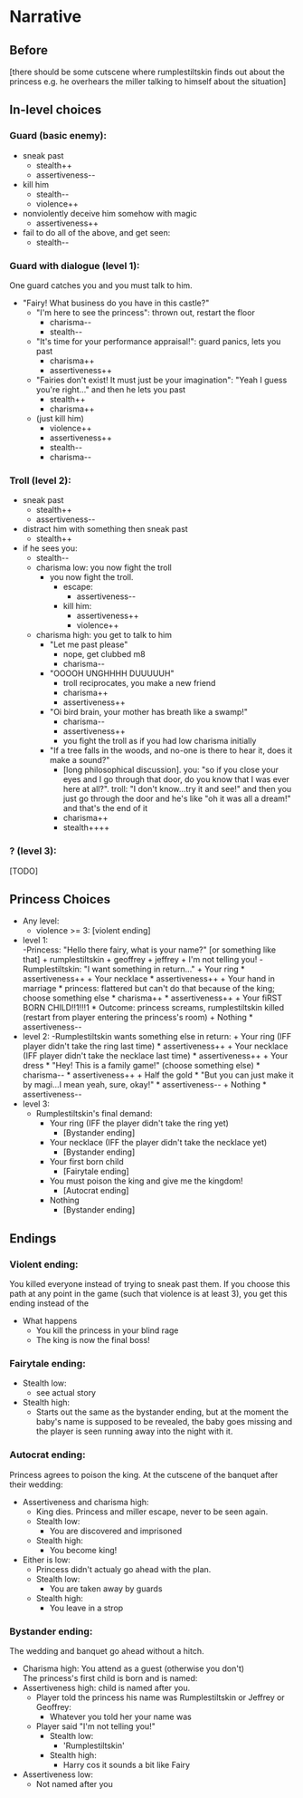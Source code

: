 # Narrative  

## Before

[there should be some cutscene where rumplestiltskin finds out about the princess e.g. he overhears the miller talking to himself about the situation]

## In-level choices

### Guard (basic enemy):  
* sneak past
    - stealth++
    - assertiveness--
* kill him
    - stealth--
    - violence++
* nonviolently deceive him somehow with magic
    - assertiveness++
* fail to do all of the above, and get seen:
    - stealth--

### Guard with dialogue (level 1):  
One guard catches you and you must talk to him. 
* "Fairy! What business do you have in this castle?"
    - "I'm here to see the princess": thrown out, restart the floor
        + charisma--
        + stealth--
    - "It's time for your performance appraisal!": guard panics, lets you past
        + charisma++
        + assertiveness++
    - "Fairies don't exist! It must just be your imagination": "Yeah I guess you're right..." and then he lets you past
        + stealth++
        + charisma++
    - (just kill him)
        + violence++
        + assertiveness++
        + stealth--
        + charisma--

### Troll (level 2):
* sneak past
    - stealth++
    - assertiveness--
* distract him with something then sneak past
    - stealth++
* if he sees you:
    - stealth--
    - charisma low: you now fight the troll
        + you now fight the troll.
            * escape:
                - assertiveness--
            * kill him:
                - assertiveness++
                - violence++ 
    - charisma high: you get to talk to him
        + "Let me past please"
            * nope, get clubbed m8
            * charisma--
        + "OOOOH UNGHHHH DUUUUUH"
            * troll reciprocates, you make a new friend
            * charisma++
            * assertiveness++
        + "Oi bird brain, your mother has breath like a swamp!"
            * charisma--
            * assertiveness++
            * you fight the troll as if you had low charisma initially
        + "If a tree falls in the woods, and no-one is there to hear it, does it make a sound?"
            * [long philosophical discussion]. you: "so if you close your eyes and I go through that door, do you know that I was ever here at all?". troll: "I don't know...try it and see!" and then you just go through the door and he's like "oh it was all a dream!" and that's the end of it
            * charisma++
            * stealth++++

### ? (level 3):
[TODO]

## Princess Choices
* Any level:  
    - violence >= 3: [violent ending]
* level 1:  
    -Princess: "Hello there fairy, what is your name?" [or something like that]
        + rumplestiltskin
        + geoffrey
        + jeffrey
        + I'm not telling you!
    -Rumplestiltskin: "I want something in return..."
        + Your ring
            * assertiveness++
        + Your necklace
            * assertiveness++
        + Your hand in marriage 
            * princess: flattered but can't do that because of the king; choose something else
            * charisma++
            * assertiveness++
        + Your fiRST BORN CHILD!!1!!!1
            * Outcome: princess screams, rumplestiltskin killed (restart from player entering the princess's room)
        + Nothing
            * assertiveness--
* level 2:
    -Rumplestiltskin wants something else in return:
        + Your ring (IFF player didn't take the ring last time)
            * assertiveness++
        + Your necklace (IFF player didn't take the necklace last time)
            * assertiveness++
        + Your dress
            * "Hey! This is a family game!" (choose something else)
            * charisma--
            * assertiveness++
        + Half the gold
            * "But you can just make it by magi...I mean yeah, sure, okay!"
            * assertiveness--
        + Nothing
            * assertiveness--
* level 3:
    - Rumplestiltskin's final demand:
        + Your ring (IFF the player didn't take the ring yet)
            * [Bystander ending]
        + Your necklace (IFF the player didn't take the necklace yet)
            * [Bystander ending]
        + Your first born child
            * [Fairytale ending]
        + You must poison the king and give me the kingdom!
            * [Autocrat ending]
        + Nothing
            * [Bystander ending]

## Endings

### Violent ending:  
You killed everyone instead of trying to sneak past them. If you choose this path at any point in the game (such that violence is at least 3), you get this ending instead of the   
* What happens
    - You kill the princess in your blind rage  
    - The king is now the final boss!  

### Fairytale ending:
* Stealth low:
    - see actual story
* Stealth high:
    - Starts out the same as the bystander ending, but at the moment the baby's name is supposed to be revealed, the baby goes missing and the player is seen running away into the night with it.

### Autocrat ending:  
Princess agrees to poison the king. At the cutscene of the banquet after their wedding:  
* Assertiveness and charisma high:  
    - King dies. Princess and miller escape, never to be seen again.  
    - Stealth low:  
        + You are discovered and imprisoned
    - Stealth high:  
        + You become king!
* Either is low:
    - Princess didn't actualy go ahead with the plan.
    - Stealth low:
        + You are taken away by guards
    - Stealth high:
        + You leave in a strop

### Bystander ending:
The wedding and banquet go ahead without a hitch. 
* Charisma high: You attend as a guest (otherwise you don't)  
The princess's first child is born and is named:  
* Assertiveness high: child is named after you.  
    * Player told the princess his name was Rumplestiltskin or Jeffrey or Geoffrey:
        - Whatever you told her your name was
    * Player said "I'm not telling you!"
        - Stealth low:
            + 'Rumplestiltskin'
        - Stealth high:
            + Harry cos it sounds a bit like Fairy
* Assertiveness low:  
    - Not named after you